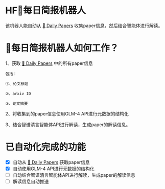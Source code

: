 # HF🤗每日简报机器人

该机器人能自动从 [🤗 Daily Papers](https://huggingface.co/papers) 收集paper信息，然后结合智能体进行解读。

# 🤗每日简报机器人如何工作？

1、获取 [🤗 Daily Papers](https://huggingface.co/papers) 中的所有paper信息

    包括：

    ①、论文标题

    ②、arxiv ID

    ③、论文摘要

2、将收集到的paper信息使用GLM-4 API进行元数据的结构化

3、结合智谱清言智能体API进行解读，生成paper的解读信息。

# 已自动化完成的功能

- [X] 自动从 [🤗 Daily Papers](https://huggingface.co/papers) 获取paper信息
- [X] 自动使用GLM-4 API进行元数据的结构化
- [ ] 自动结合智谱清言智能体API进行解读，生成paper的解读信息
- [ ] 解读信息自动推送
